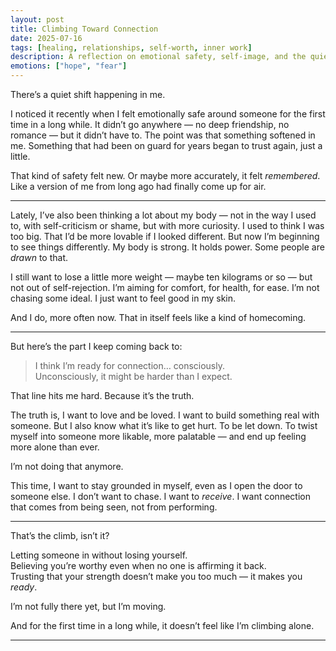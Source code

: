 ```yaml
---
layout: post
title: Climbing Toward Connection
date: 2025-07-16
tags: [healing, relationships, self-worth, inner work]
description: A reflection on emotional safety, self-image, and the quiet courage it takes to risk love again.
emotions: ["hope", "fear"]
---
```


There’s a quiet shift happening in me.

I noticed it recently when I felt emotionally safe around someone for the first time in a long while. It didn’t go anywhere — no deep friendship, no romance — but it didn’t have to. The point was that something softened in me. Something that had been on guard for years began to trust again, just a little.

That kind of safety felt new. Or maybe more accurately, it felt *remembered*. Like a version of me from long ago had finally come up for air.

---

Lately, I’ve also been thinking a lot about my body — not in the way I used to, with self-criticism or shame, but with more curiosity. I used to think I was too big. That I’d be more lovable if I looked different. But now I’m beginning to see things differently. My body is strong. It holds power. Some people are *drawn* to that.

I still want to lose a little more weight — maybe ten kilograms or so — but not out of self-rejection. I’m aiming for comfort, for health, for ease. I’m not chasing some ideal. I just want to feel good in my skin.

And I do, more often now. That in itself feels like a kind of homecoming.

---

But here’s the part I keep coming back to:

> I think I’m ready for connection… consciously.  
> Unconsciously, it might be harder than I expect.

That line hits me hard. Because it’s the truth.

The truth is, I want to love and be loved. I want to build something real with someone. But I also know what it’s like to get hurt. To be let down. To twist myself into someone more likable, more palatable — and end up feeling more alone than ever.

I’m not doing that anymore.

This time, I want to stay grounded in myself, even as I open the door to someone else. I don’t want to chase. I want to *receive*. I want connection that comes from being seen, not from performing.

---

That’s the climb, isn’t it?

Letting someone in without losing yourself.  
Believing you’re worthy even when no one is affirming it back.  
Trusting that your strength doesn’t make you too much — it makes you *ready*.

I’m not fully there yet, but I’m moving.

And for the first time in a long while, it doesn’t feel like I’m climbing alone.


---
